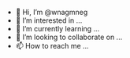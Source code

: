 - 👋 Hi, I’m @wnagmneg
- 👀 I’m interested in ...
- 🌱 I’m currently learning ...
- 💞️ I’m looking to collaborate on ...
- 📫 How to reach me ...

<!---
wnagmneg/wnagmneg is a ✨ special ✨ repository because its `README.md` (this file) appears on your GitHub profile.
You can click the Preview link to take a look at your changes.
--->
